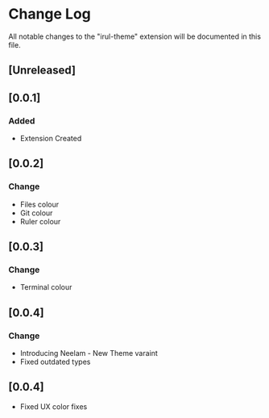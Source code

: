 # Change Log

All notable changes to the "irul-theme" extension will be documented in this file.

<!-- Check [Keep a Changelog](http://keepachangelog.com/) for recommendations on how to structure this file. -->

## [Unreleased]

## [0.0.1]

### Added

- Extension Created

## [0.0.2]

### Change

- Files colour
- Git colour
- Ruler colour

## [0.0.3]

### Change

- Terminal colour

## [0.0.4]

### Change

- Introducing Neelam - New Theme varaint
- Fixed outdated types

## [0.0.4]

- Fixed UX color fixes
